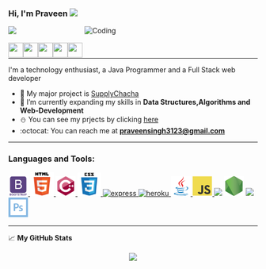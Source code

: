 ### Hi, I'm Praveen <img src="https://media.giphy.com/media/hvRJCLFzcasrR4ia7z/giphy.gif" width="27px" >
<img align="right" alt="Coding" width="350" src="https://media.giphy.com/media/USV0ym3bVWQJJmNu3N/giphy.gif">

![](https://komarev.com/ghpvc/?username=praveensingh3123&color=blue)
<br>

<a href="https://www.linkedin.com/in/praveensingh3/" target="blank"><img align="left" src="https://image.flaticon.com/icons/png/512/174/174857.png" height="30px" width="30px" /></a>
<a href="https://www.hackerrank.com/praveensingh3128?hr_r=1" target="blank"><img align="left" src="https://upload.wikimedia.org/wikipedia/commons/4/40/HackerRank_Icon-1000px.png" height="30px" width="30px"/></a>
<a href="https://leetcode.com/praveensingh3128/" target="blank"><img align="left" src="https://raw.githubusercontent.com/jdneo/vscode-leetcode/master/resources/LeetCode.png" height="30px" width="30px" /></a>
<a href="https://www.codechef.com/users/praveensingh3" target="blank"><img align="left" src="https://i.pinimg.com/originals/c5/d9/fc/c5d9fc1e18bcf039f464c2ab6cfb3eb6.jpg" height="30px" width="30px" /></a>
<a href="https://www.instagram.com/_.praveensingh/" target="blank"><img align="left" src="https://upload.wikimedia.org/wikipedia/commons/thumb/e/e7/Instagram_logo_2016.svg/1200px-Instagram_logo_2016.svg.png" height="30px" width="30px" /></a>

<br>

------------

I'm a technology enthusiast, a Java Programmer and a Full Stack web developer
- 🔭 My major project is [SupplyChacha](https://github.com/praveensingh3123/SupplyChacha)
- 🌱 I’m currently expanding my skills in **Data Structures,Algorithms and Web-Development**
- ⛄ You can see my prjects by clicking [here](https://github.com/praveensingh3123?tab=repositories)
- :octocat: You can reach me at **praveensingh3123@gmail.com**

------------
<h3 align="left">Languages and Tools:</h3>
<p align="left"> <a href="https://getbootstrap.com" target="_blank"> <img src="https://raw.githubusercontent.com/devicons/devicon/master/icons/bootstrap/bootstrap-plain-wordmark.svg" alt="bootstrap" width="40" height="40"/> </a> <a href="https://www.cprogramming.com/" target="_blank"> <a href="https://www.w3.org/html/" target="_blank"> <img src="https://raw.githubusercontent.com/devicons/devicon/master/icons/html5/html5-original-wordmark.svg" alt="html5" width="48" height="48"/> </a>  <a href="https://www.w3schools.com/cpp/" target="_blank"> <img src="https://raw.githubusercontent.com/devicons/devicon/master/icons/cplusplus/cplusplus-original.svg" alt="cplusplus" width="40" height="40"/> </a> <a href="https://www.w3schools.com/css/" target="_blank"> <img src="https://raw.githubusercontent.com/devicons/devicon/master/icons/css3/css3-original-wordmark.svg" alt="css3" width="47" height="47"/> </a> <a href="https://expressjs.com" target="_blank"> <img src="https://www.ateamsoftsolutions.com/wp-content/uploads/2019/03/main-qimg-f406db5658b5d0dade4d70a989560439.png" alt="express" width="40" height="40"/> </a> <a href="https://heroku.com" target="_blank"> <img src="https://www.vectorlogo.zone/logos/heroku/heroku-icon.svg" alt="heroku" width="40" height="40"/> </a>  <a href="https://www.java.com" target="_blank"> <img src="https://raw.githubusercontent.com/devicons/devicon/master/icons/java/java-original.svg" alt="java" width="40" height="40"/> </a> <a href="https://developer.mozilla.org/en-US/docs/Web/JavaScript" target="_blank"> <img src="https://raw.githubusercontent.com/devicons/devicon/master/icons/javascript/javascript-original.svg" alt="javascript" width="40" height="40"/> </a><code><img height="40" src="https://www.pngitem.com/pimgs/m/385-3850359_icon-mongodb-logo-hd-png-download.png"></code>
 <code><img height="40" src="https://raw.githubusercontent.com/github/explore/80688e429a7d4ef2fca1e82350fe8e3517d3494d/topics/nodejs/nodejs.png"></code>
 <code><img height="40" src="https://redux.js.org/img/redux-logo-landscape.png"></code><img src="https://raw.githubusercontent.com/devicons/devicon/master/icons/photoshop/photoshop-line.svg" alt="photoshop" width="40" height="40"/> </a> </p>
 
 ------------

📈 **My GitHub Stats**

<p align=center>
  <a href="https://github-readme-stats.vercel.app/api?username=praveensingh3123&show_icons=true&theme=gotham">
    <img height=175 align="center" src="https://github-readme-stats.vercel.app/api?username=praveensingh3123&show_icons=true&theme=gotham">
  </a>
  
</p>
  <br>
  
